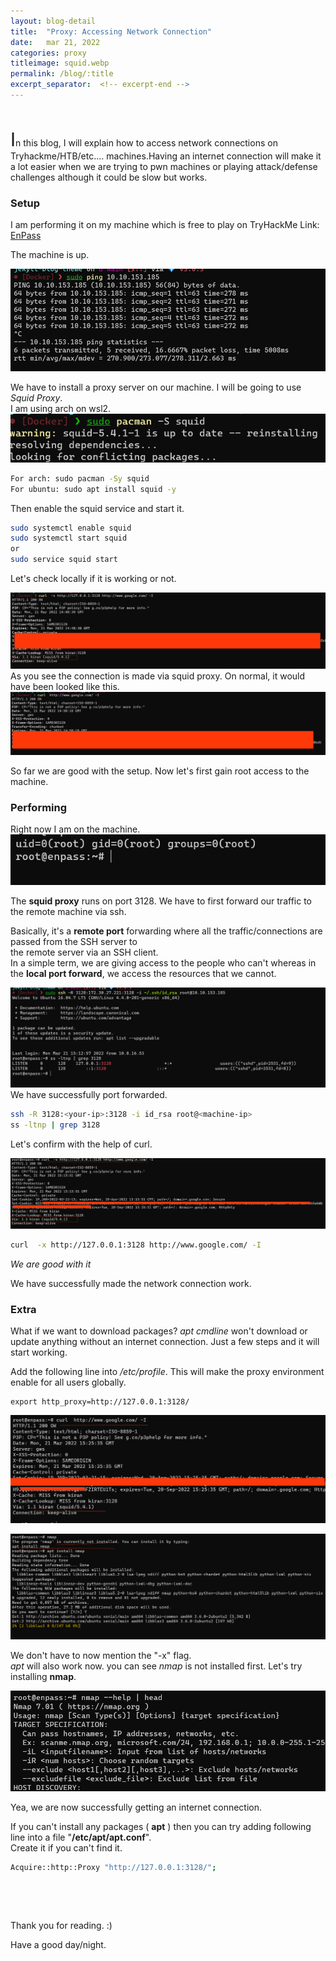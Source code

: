 ```yaml
---
layout: blog-detail
title:  "Proxy: Accessing Network Connection"
date:   mar 21, 2022
categories: proxy
titleimage: squid.webp
permalink: /blog/:title
excerpt_separator:  <!-- excerpt-end -->
---
```


&nbsp;

<!-- excerpt-start --> <span style="font-size:30px;">I</span>n this blog, I will explain how to access network connections on Tryhackme/HTB/etc…. machines.Having an internet connection will make it a lot easier when we are trying to pwn machines <!-- excerpt-end --> or playing attack/defense challenges although it could be slow but works.

### Setup
I am performing it on my machine which is free to play on TryHackMe
Link: [EnPass](https://tryhackme.com/room/enpass)

The machine is up.

![ connected ><](/assets/img/blog3-proxy/1.png)

We have to install a proxy server on our machine. I will be going to use *Squid Proxy*.<br>
I am using arch on wsl2.
![ squid-install ><](/assets/img/blog3-proxy/2.png)

```bash
For arch: sudo pacman -Sy squid
For ubuntu: sudo apt install squid -y
```
Then enable the squid service and start it.

```bash
sudo systemctl enable squid
sudo systemctl start squid
or
sudo service squid start
```
Let's check locally if it is working or not.

![ squid-check ><](/assets/img/blog3-proxy/3.png)
As you see the connection is made via squid proxy.
On normal, it would have been looked like this.
![ squid-check ><](/assets/img/blog3-proxy/4.png)

So far we are good with the setup. Now let's first gain root access to the machine.

### Performing

Right now I am on the machine.
![ root-access ><](/assets/img/blog3-proxy/5.png)

The **squid proxy** runs on port 3128. We have to first forward our traffic to the remote machine via ssh.

Basically, it's a **remote port** forwarding where all the traffic/connections are passed from the SSH server to <br>the remote server via an SSH client. <br>In a simple term, we are giving access to the people who can't whereas in the **local port forward**, we access the resources that we cannot.

![ port-forwarding ><](/assets/img/blog3-proxy/6.png)
We have successfully port forwarded.
```bash
ssh -R 3128:<your-ip>:3128 -i id_rsa root@<machine-ip>
ss -ltnp | grep 3128
```
Let's confirm with the help of curl.

![ proxy-check ><](/assets/img/blog3-proxy/7.png)


```bash
curl  -x http://127.0.0.1:3128 http://www.google.com/ -I
```
*We are good with it*

We have successfully made the network connection work. 

### Extra

What if we want to download packages? *apt cmdline* won't download or update anything without an internet connection. 
Just a few steps and it will start working.

Add the following line into */etc/profile*. This will make the proxy environment enable for all users globally.

```
export http_proxy=http://127.0.0.1:3128/
```

![ proxy-check-without-x ><](/assets/img/blog3-proxy/8.png)

![ proxy-check-without-x ><](/assets/img/blog3-proxy/9.png)

We don't have to now mention the "-x" flag.<br>*apt* will also work now. you can see *nmap*  is not installed first. Let's try installing **nmap**.

![ proxy-check-without-x ><](/assets/img/blog3-proxy/10.png)

Yea, we are now successfully getting an internet connection.

If you can't install any packages ( **apt** ) then you can try adding following line into a file "**/etc/apt/apt.conf**".<br>Create it if you can't find it.
```bash
Acquire::http::Proxy "http://127.0.0.1:3128/";
```

&nbsp;

&nbsp;

Thank you for reading. :)

Have a good day/night.
